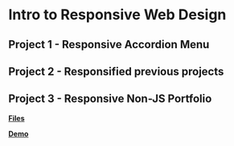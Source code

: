 # Intro to Responsive Web Design

## Project 1 - Responsive Accordion Menu

## Project 2 - Responsified previous projects

## Project 3 - Responsive Non-JS Portfolio

**[Files](rwd-non_js_portfolio)**

**[Demo](https://sbchittenden.github.io/MD-Intro-to-RWD-projects/rwd-non_js_portfolio/)**
